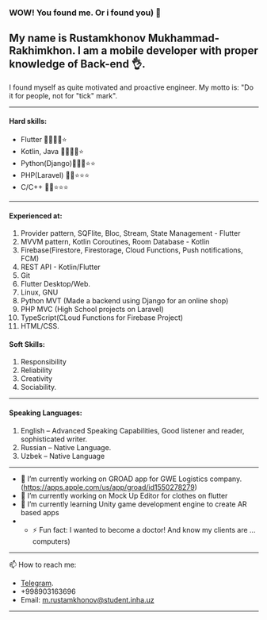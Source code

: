 ### WOW! You found me. Or i found you) 👋

## My name is Rustamkhonov Mukhammad-Rakhimkhon. I am a mobile developer with proper knowledge of Back-end 👌. 
I found myself as quite motivated and proactive engineer. My motto is: "Do it for people, not for "tick" mark". 

----------------------------------------
#### Hard skills:

* Flutter       🌟🌟🌟🌟⭐
* Kotlin, Java  🌟🌟🌟🌟⭐
* Python(Django)🌟🌟🌟⭐⭐
* PHP(Laravel)  🌟🌟⭐⭐⭐
* C/C++         🌟🌟⭐⭐⭐
-------------------

#### Experienced at:
1. Provider pattern, SQFlite, Bloc, Stream, State Management - Flutter 
2. MVVM pattern, Kotlin Coroutines, Room Database - Kotlin
4. Firebase(Firestore, Firestorage, Cloud Functions, Push notifications, FCM)
5. REST API - Kotlin/Flutter
6. Git
7. Flutter Desktop/Web.
9. Linux, GNU
10. Python MVT (Made a backend using Django for an online shop)
11. PHP MVC (High School projects on Laravel)
12. TypeScript(CLoud Functions for Firebase Project)
12. HTML/CSS.
#### Soft Skills:  
1. Responsibility  
2. Reliability 
3. Creativity 
4. Sociability.
------------
#### Speaking Languages:  
1. English – Advanced Speaking Capabilities, Good listener and reader, sophisticated 
writer. 
2. Russian – Native Language.  
3. Uzbek – Native Language
-------------------------
- 🔭 I’m currently working on GROAD app for GWE Logistics company. (https://apps.apple.com/us/app/groad/id1550278279)
-  🔭 I’m currently working on Mock Up Editor for clothes on flutter 
-  🌱 I’m currently learning Unity game development engine to create AR based apps
-  - ⚡ Fun fact: I wanted to become a doctor! And know my clients are ... computers)

------------------------
📫 How to reach me: 
  * [Telegram](https://t.me/Yourtoughmango).
  * +998903163696
  * Email: m.rustamkhonov@student.inha.uz
----------------------

<!--
**Mukhammad1999/Mukhammad1999** is a ✨ _special_ ✨ repository because its `README.md` (this file) appears on your GitHub profile.
-----------------





Here are some ideas to get you started:



- 👯 I’m looking to collaborate on ...
- 🤔 I’m looking for help with ...
- 💬 Ask me about ...
- 📫 How to reach me: ...
- 😄 Pronouns: ...
- ⚡ Fun fact: ...
-->
